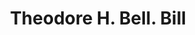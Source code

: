 ---
doi: 10.7916/D8795GNH
date_other: '1860'
date_other_textual: 1860-1869
form: printed ephemera
genre:
- Invoices
name:
- Theodore H. Bell
object_in_context_url: https://biggert.cul.columbia.edu/items/view/ave_biggert_00461
subject_hierarchical_geographic:
- Boston, Massachusetts, United States
subject_name:
- Theodore H. Bell
title: Theodore H. Bell. Bill
sort_title: Theodore H. Bell. Bill
call_number: ave_biggert_00461
coordinates:
- 42.35805555555556,-71.06361111111111
pid: ave_biggert_00461
identifiers: ave_biggert_00461
thumbnail: https://derivativo-1.library.columbia.edu/iiif/2/ldpd:344132/full/!256,256/0/native.jpg
permalink: "/items/ave_biggert_00461/"
layout: iiif-image-page
---